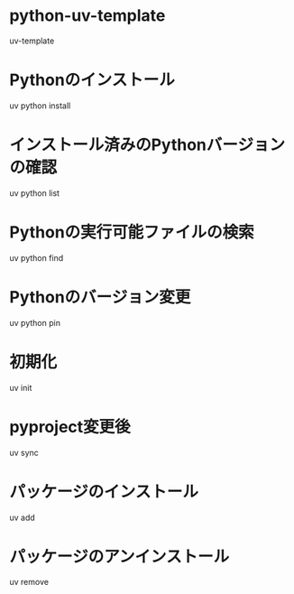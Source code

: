 # python-uv-template
uv-template


# Pythonのインストール
uv python install

# インストール済みのPythonバージョンの確認
uv python list

# Pythonの実行可能ファイルの検索
uv python find

# Pythonのバージョン変更
uv python pin

# 初期化
uv init

# pyproject変更後
uv sync

# パッケージのインストール
uv add <package>

# パッケージのアンインストール
uv remove <package>
